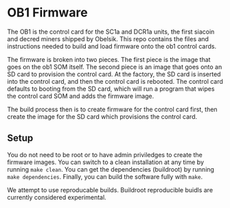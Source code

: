 # OB1 Firmware

The OB1 is the control card for the SC1a and DCR1a units, the first siacoin and
decred miners shipped by Obelsik. This repo contains the files and instructions
needed to build and load firmware onto the ob1 control cards.

The firmware is broken into two pieces. The first piece is the image that goes
on the ob1 SOM itself. The second piece is an image that goes onto an SD card to
provision the control card. At the factory, the SD card is inserted into the
control card, and then the control card is rebooted. The control card defaults
to booting from the SD card, which will run a program that wipes the control
card SOM and adds the firmware image.

The build process then is to create firmware for the control card first, then
create the image for the SD card which provisions the control card.

## Setup

You do not need to be root or to have admin priviledges to create the firmware
images. You can switch to a clean installation at any time by running `make
clean`. You can get the dependencies (buildroot) by running `make dependencies`.
Finally, you can build the software fully with `make`.

We attempt to use reproducable builds. Buildroot reproducible buidls are
currently considered experimental.
